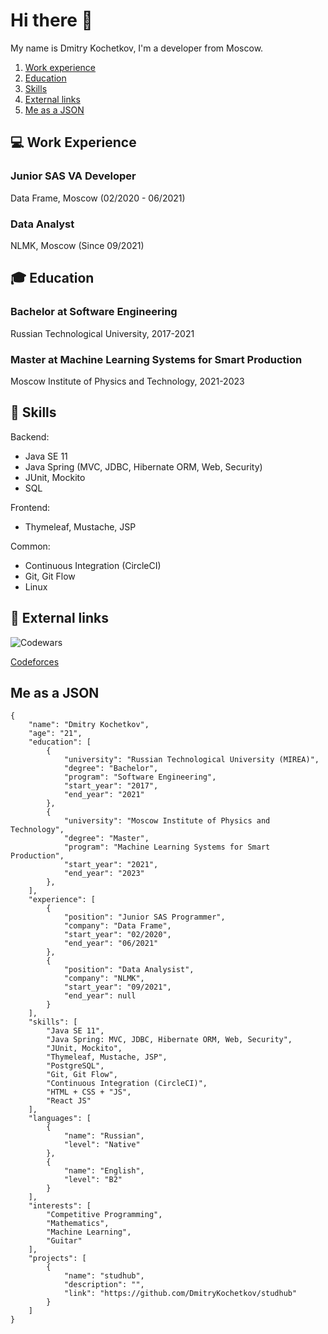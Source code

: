# Hi there 👋 

My name is Dmitry Kochetkov, I'm a developer from Moscow. 

1. [Work experience](#work-experience)
2. [Education](#edu)
3. [Skills](#skills)
4. [External links](#links)
5. [Me as a JSON](#my-json)

## 💻 Work Experience <a name="work-experience"></a>

### Junior SAS VA Developer
Data Frame, Moscow (02/2020 - 06/2021)

### Data Analyst
NLMK, Moscow (Since 09/2021)

## 🎓 Education <a name="edu"></a>

### Bachelor at Software Engineering 
Russian Technological University, 2017-2021

### Master at Machine Learning Systems for Smart Production 
Moscow Institute of Physics and Technology, 2021-2023

## 💼 Skills <a name="skills"></a>

Backend:
- Java SE 11
- Java Spring (MVC, JDBC, Hibernate ORM, Web, Security)
- JUnit, Mockito
- SQL

Frontend:
- Thymeleaf, Mustache, JSP

Common:
- Continuous Integration (CircleCI)
- Git, Git Flow
- Linux

## :link: External links <a name="links"></a>

![Codewars](https://www.codewars.com/users/DmitryKochetkov/badges/small)

[Codeforces](https://codeforces.com/profile/dimedrol)

## Me as a JSON <a name="my-json"></a>

```
{
    "name": "Dmitry Kochetkov",
    "age": "21",
    "education": [
        {
            "university": "Russian Technological University (MIREA)",
            "degree": "Bachelor",
            "program": "Software Engineering",
            "start_year": "2017",
            "end_year": "2021"
        },
        {
            "university": "Moscow Institute of Physics and Technology",
            "degree": "Master",
            "program": "Machine Learning Systems for Smart Production",
            "start_year": "2021",
            "end_year": "2023"
        },
    ],
    "experience": [
        {
            "position": "Junior SAS Programmer",
            "company": "Data Frame",
            "start_year": "02/2020",
            "end_year": "06/2021"
        },
        {
            "position": "Data Analysist",
            "company": "NLMK",
            "start_year": "09/2021",
            "end_year": null
        }
    ], 
    "skills": [
        "Java SE 11",
        "Java Spring: MVC, JDBC, Hibernate ORM, Web, Security",
        "JUnit, Mockito",
        "Thymeleaf, Mustache, JSP",
        "PostgreSQL",
        "Git, Git Flow",
        "Continuous Integration (CircleCI)",
        "HTML + CSS + "JS",
        "React JS"
    ],
    "languages": [
        {
            "name": "Russian",
            "level": "Native"
        },
        {
            "name": "English",
            "level": "B2"
        }
    ],
    "interests": [
        "Competitive Programming",
        "Mathematics",
        "Machine Learning",
        "Guitar"
    ],
    "projects": [
        {
            "name": "studhub",
            "description": "",
            "link": "https://github.com/DmitryKochetkov/studhub"
        }
    ]
}
```


